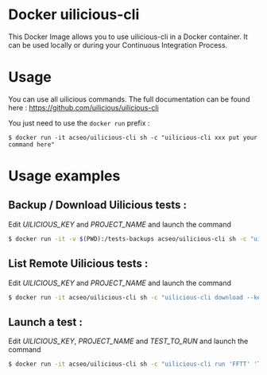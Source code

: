 # Docker uilicious-cli

This Docker Image allows you to use uilicious-cli in a Docker container.
It can be used locally or during your Continuous Integration Process.

# Usage

You  can use all uilicious commands. The full documentation can be found here :  https://github.com/uilicious/uilicious-cli

You just need to use the `docker run` prefix :

```
$ docker run -it acseo/uilicious-cli sh -c "uilicious-cli xxx put your command here"
```


# Usage examples

## Backup / Download Uilicious tests :

Edit *UILICIOUS_KEY*  and *PROJECT_NAME* and launch the command

```bash
$ docker run -it -v $(PWD):/tests-backups acseo/uilicious-cli sh -c "uilicious-cli download --key UILICIOUS_KEY 'PROJECT_NAME' /tests-backups"
```
## List Remote Uilicious tests : 

Edit *UILICIOUS_KEY*  and *PROJECT_NAME* and launch the command

```bash
$ docker run -it acseo/uilicious-cli sh -c "uilicious-cli download --key UILICIOUS_KEY 'PROJECT_NAME' /tmp | grep 'Downloaded file' | sed 's/Downloaded file - \/tmp\///g' | sed 's/.test.js//g' | sort"
```

## Launch a test : 

Edit *UILICIOUS_KEY*,  *PROJECT_NAME* and *TEST_TO_RUN* and launch the command

```bash
$ docker run -it acseo/uilicious-cli sh -c "uilicious-cli run 'FFTT' 'TEST_TO_RUN' --key UILICIOUS_KEY"
```
